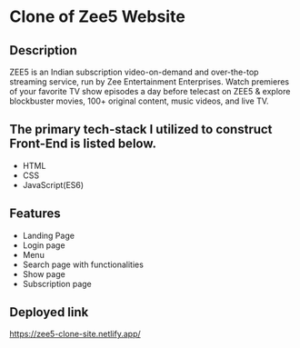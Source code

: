 # Clone of Zee5 Website

## Description
ZEE5 is an Indian subscription video-on-demand and over-the-top streaming service, run by Zee Entertainment Enterprises. Watch premieres of your favorite TV show episodes a day before telecast on ZEE5 & explore blockbuster movies, 100+ original content, music videos, and live TV.

## The primary tech-stack I utilized to construct Front-End is listed below.
- HTML
- CSS
- JavaScript(ES6)

## Features
- Landing Page
- Login page
- Menu
- Search page with functionalities
- Show page
- Subscription page

## Deployed link
https://zee5-clone-site.netlify.app/

